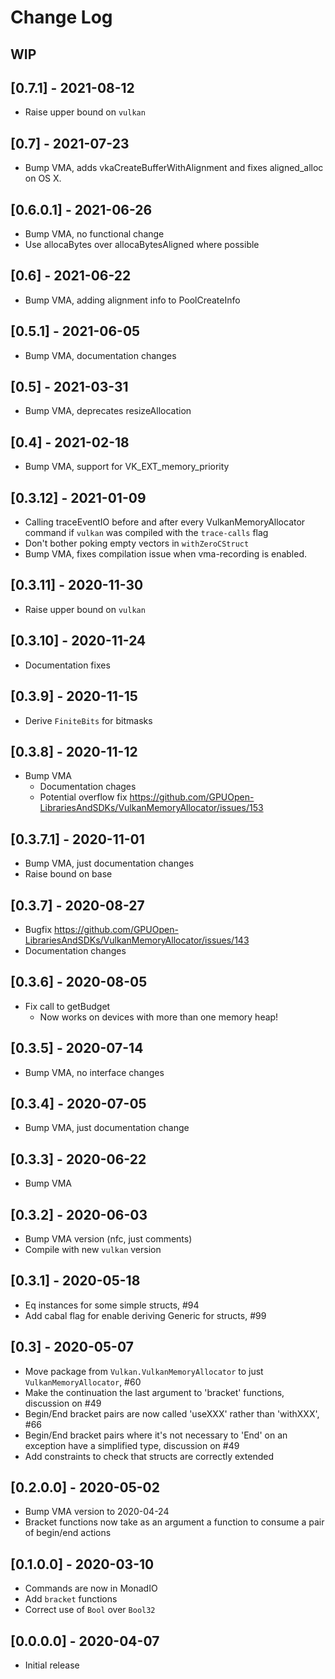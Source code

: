 # Change Log

## WIP

## [0.7.1] - 2021-08-12
- Raise upper bound on `vulkan`

## [0.7] - 2021-07-23
- Bump VMA, adds vkaCreateBufferWithAlignment and fixes aligned_alloc on OS X.

## [0.6.0.1] - 2021-06-26
- Bump VMA, no functional change
- Use allocaBytes over allocaBytesAligned where possible

## [0.6] - 2021-06-22
- Bump VMA, adding alignment info to PoolCreateInfo

## [0.5.1] - 2021-06-05
- Bump VMA, documentation changes

## [0.5] - 2021-03-31
- Bump VMA, deprecates resizeAllocation

## [0.4] - 2021-02-18
- Bump VMA, support for VK_EXT_memory_priority

## [0.3.12] - 2021-01-09

- Calling traceEventIO before and after every VulkanMemoryAllocator command if
  `vulkan` was compiled with the `trace-calls` flag
- Don't bother poking empty vectors in `withZeroCStruct`
- Bump VMA, fixes compilation issue when vma-recording is enabled.

## [0.3.11] - 2020-11-30

- Raise upper bound on `vulkan`

## [0.3.10] - 2020-11-24

- Documentation fixes

## [0.3.9] - 2020-11-15

- Derive `FiniteBits` for bitmasks

## [0.3.8] - 2020-11-12

- Bump VMA
  - Documentation chages
  - Potential overflow fix https://github.com/GPUOpen-LibrariesAndSDKs/VulkanMemoryAllocator/issues/153

## [0.3.7.1] - 2020-11-01

- Bump VMA, just documentation changes
- Raise bound on base

## [0.3.7] - 2020-08-27
  - Bugfix https://github.com/GPUOpen-LibrariesAndSDKs/VulkanMemoryAllocator/issues/143
  - Documentation changes

## [0.3.6] - 2020-08-05
  - Fix call to getBudget
    - Now works on devices with more than one memory heap!

## [0.3.5] - 2020-07-14
  - Bump VMA, no interface changes

## [0.3.4] - 2020-07-05
  - Bump VMA, just documentation change

## [0.3.3] - 2020-06-22
  - Bump VMA

## [0.3.2] - 2020-06-03
  - Bump VMA version (nfc, just comments)
  - Compile with new `vulkan` version

## [0.3.1] - 2020-05-18
  - Eq instances for some simple structs, #94
  - Add cabal flag for enable deriving Generic for structs, #99

## [0.3] - 2020-05-07
  - Move package from `Vulkan.VulkanMemoryAllocator` to just `VulkanMemoryAllocator`, #60
  - Make the continuation the last argument to 'bracket' functions, discussion
    on #49
  - Begin/End bracket pairs are now called 'useXXX' rather than 'withXXX', #66
  - Begin/End bracket pairs where it's not necessary to 'End' on an exception
    have a simplified type, discussion on #49
  - Add constraints to check that structs are correctly extended

## [0.2.0.0] - 2020-05-02
  - Bump VMA version to 2020-04-24
  - Bracket functions now take as an argument a function to consume a pair of
    begin/end actions

## [0.1.0.0] - 2020-03-10
  - Commands are now in MonadIO
  - Add `bracket` functions
  - Correct use of `Bool` over `Bool32`

## [0.0.0.0] - 2020-04-07
  - Initial release
